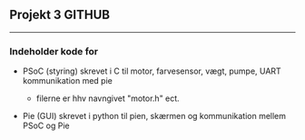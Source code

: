 ## Projekt 3 GITHUB

--------

### Indeholder kode for 


- PSoC (styring) skrevet i C til motor, farvesensor, vægt, pumpe, UART kommunikation med pie 
    - filerne er hhv navngivet "motor.h" ect. 

- Pie (GUI) skrevet i python til pien, skærmen og kommunikation mellem PSoC og Pie